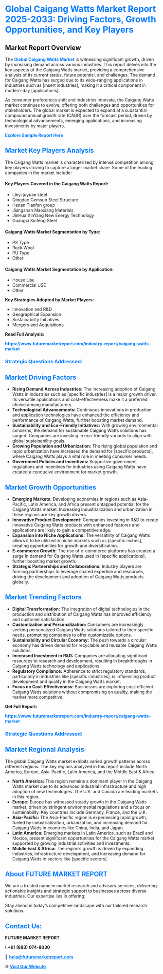 <h1 style="color: #007BFF;">Global Caigang Watts Market Report 2025-2033: Driving Factors, Growth Opportunities, and Key Players</h1>

<section id="overview">
<h2>Market Report Overview</h2>
<p>The <a href="https://www.futuremarketreport.com/industry-report/caigang-watts-market" style="color: #007BFF; text-decoration: none;"><strong>Global Caigang Watts Market</strong></a> is witnessing significant growth, driven by increasing demand across various industries. This report delves into the key aspects of the Caigang Watts market, providing a comprehensive analysis of its current status, future potential, and challenges. The demand for Caigang Watts has surged due to its wide-ranging applications in industries such as [insert industries], making it a critical component in modern-day [applications].</p>
<p>As consumer preferences shift and industries innovate, the Caigang Watts market continues to evolve, offering both challenges and opportunities for stakeholders. The global market is expected to expand at a substantial compound annual growth rate (CAGR) over the forecast period, driven by technological advancements, emerging applications, and increasing investments by major players.</p>
</section>

<section id="overview">
<p><a href="https://www.futuremarketreport.com/request-sample/reportId=46256" style="color: #007BFF; text-decoration: none;"><strong>Explore Sample Report Here</strong></a></p>
</section>

<section id="key-players">
<h2 style="color: #007BFF;">Market Key Players Analysis</h2>
<p>The Caigang Watts market is characterized by intense competition among key players striving to capture a larger market share. Some of the leading companies in the market include:</p>
<h4>Key Players Covered in the Caigang Watts Report:</h4>
<ul><li>Linyi juyuan steel</li><li>Qingdao Gemsun Steel Structure</li><li>Henan Tianfon group</li><li>Jiangshan Maoxiang Materials</li><li>JinHua XinYang New Energy Technology</li><li>Guangxi Xinfeng Steel</li></ul>
<h4>Caigang Watts Market Segmentation by Type:</h4>
<ul><li>PS Type</li><li>Rock Wool</li><li>PU Type</li><li>Other</li></ul>

<h4>Caigang Watts Market Segmentation by Application:</h4>
<ul><li>House Use</li><li>Commercial USE</li><li>Other</li></ul>
<p><strong>Key Strategies Adopted by Market Players:</strong></p>
<ul>
<li>Innovation and R&D</li>
<li>Geographical Expansion</li>
<li>Sustainability Initiatives</li>
<li>Mergers and Acquisitions</li>
</ul>
</section>

<section>
<p><strong>Read Full Analysis: </strong></p><a href="https://www.futuremarketreport.com/industry-report/caigang-watts-market" style="color: #007BFF; text-decoration: none;"><strong>https://www.futuremarketreport.com/industry-report/caigang-watts-market</strong></a>
<h3 style="color: #007BFF;">Strategic Questions Addressed:</h3>
</section>

<section id="driving-factors">
<h2 style="color: #007BFF;">Market Driving Factors</h2>
<ul>
<li><strong>Rising Demand Across Industries:</strong> The increasing adoption of Caigang Watts in industries such as [specific industries] is a major growth driver. Its versatile applications and cost-effectiveness make it a preferred choice among manufacturers.</li>
<li><strong>Technological Advancements:</strong> Continuous innovations in production and application technologies have enhanced the efficiency and performance of Caigang Watts, further boosting market demand.</li>
<li><strong>Sustainability and Eco-Friendly Initiatives:</strong> With growing environmental concerns, the demand for sustainable Caigang Watts solutions has surged. Companies are investing in eco-friendly variants to align with global sustainability goals.</li>
<li><strong>Growing Population and Urbanization:</strong> The rising global population and rapid urbanization have increased the demand for [specific products], where Caigang Watts plays a vital role in meeting consumer needs.</li>
<li><strong>Government Policies and Incentives:</strong> Supportive government regulations and incentives for industries using Caigang Watts have created a conducive environment for market growth.</li>
</ul>
</section>

<section id="growth-opportunities">
<h2 style="color: #007BFF;">Market Growth Opportunities</h2>
<ul>
<li><strong>Emerging Markets:</strong> Developing economies in regions such as Asia-Pacific, Latin America, and Africa present untapped potential for the Caigang Watts market. Increasing industrialization and urbanization in these regions are key growth drivers.</li>
<li><strong>Innovative Product Development:</strong> Companies investing in R&D to create innovative Caigang Watts products with enhanced features and applications are likely to gain a competitive edge.</li>
<li><strong>Expansion into Niche Applications:</strong> The versatility of Caigang Watts allows it to be utilized in niche markets such as [specific niches], creating opportunities for growth and diversification.</li>
<li><strong>E-commerce Growth:</strong> The rise of e-commerce platforms has created a surge in demand for Caigang Watts used in [specific applications], further boosting market growth.</li>
<li><strong>Strategic Partnerships and Collaborations:</strong> Industry players are forming partnerships to leverage shared expertise and resources, driving the development and adoption of Caigang Watts products globally.</li>
</ul>
</section>

<section id="trending-factors">
<h2 style="color: #007BFF;">Market Trending Factors</h2>
<ul>
<li><strong>Digital Transformation:</strong> The integration of digital technologies in the production and distribution of Caigang Watts has improved efficiency and customer satisfaction.</li>
<li><strong>Customization and Personalization:</strong> Consumers are increasingly seeking personalized Caigang Watts solutions tailored to their specific needs, prompting companies to offer customizable options.</li>
<li><strong>Sustainability and Circular Economy:</strong> The push towards a circular economy has driven demand for recyclable and reusable Caigang Watts solutions.</li>
<li><strong>Increased Investment in R&D:</strong> Companies are allocating significant resources to research and development, resulting in breakthroughs in Caigang Watts technology and applications.</li>
<li><strong>Regulatory Compliance:</strong> Adherence to strict regulatory standards, particularly in industries like [specific industries], is influencing product development and quality in the Caigang Watts market.</li>
<li><strong>Focus on Cost-Effectiveness:</strong> Businesses are exploring cost-efficient Caigang Watts solutions without compromising on quality, making the market more competitive.</li>
</ul>
</section>

<section>
<p><strong>Get Full Report: </strong></p><a href="https://www.futuremarketreport.com/industry-report/caigang-watts-market" style="color: #007BFF; text-decoration: none;"><strong>https://www.futuremarketreport.com/industry-report/caigang-watts-market</strong></a>
<h3 style="color: #007BFF;">Strategic Questions Addressed:</h3>
</section>


<section id="regional-analysis">
<h2 style="color: #007BFF;">Market Regional Analysis</h2>
<p>The global Caigang Watts market exhibits varied growth patterns across different regions. The key regions analyzed in this report include North America, Europe, Asia-Pacific, Latin America, and the Middle East & Africa:</p>
<ul>
<li><strong>North America:</strong> This region remains a dominant player in the Caigang Watts market due to its advanced industrial infrastructure and high adoption of new technologies. The U.S. and Canada are leading markets in this region.</li>
<li><strong>Europe:</strong> Europe has witnessed steady growth in the Caigang Watts market, driven by stringent environmental regulations and a focus on sustainability. Key countries include Germany, France, and the U.K.</li>
<li><strong>Asia-Pacific:</strong> The Asia-Pacific region is experiencing rapid growth, fueled by industrialization, urbanization, and increasing demand for Caigang Watts in countries like China, India, and Japan.</li>
<li><strong>Latin America:</strong> Emerging markets in Latin America, such as Brazil and Mexico, present significant opportunities for the Caigang Watts market, supported by growing industrial activities and investments.</li>
<li><strong>Middle East & Africa:</strong> The region’s growth is driven by expanding industries, infrastructure development, and increasing demand for Caigang Watts in sectors like [specific sectors].</li>
</ul>
</section>

<footer>
<h2 style="color: #007BFF;">About FUTURE MARKET REPORT</h2>
<p>We are a trusted name in market research and advisory services, delivering actionable insights and strategic support to businesses across diverse industries. Our expertise lies in offering:</p>

<p>Stay ahead in today’s competitive landscape with our tailored research solutions.</p>

<h2 style="color: #007BFF;">Contact Us:</h2>
<p><strong>FUTURE MARKET REPORT</strong></p>
<p>📞 <strong>+91 (883) 074-8030</strong></p>
<p>📧 <strong><a href="mailto:help@futuremarketreport.com" style="color: #007BFF;">help@futuremarketreport.com</a></strong></p>
<p>🌐 <strong><a href="https://www.futuremarketreport.com/" style="color: #007BFF;">Visit Our Website</a></strong></p>
</footer>